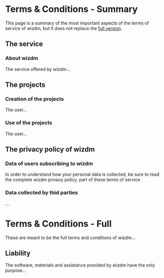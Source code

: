 # Terms & Conditions - Summary

This page is a summary of the most important aspects of the terms of service of wizdm, but it does not replace the [full version](./terms#full).
  
## The service

### About wizdm

The service offered by wizdm...

## The projects
      
### Creation of the projects

The user...
             
### Use of the projects

The user...
        
## The privacy policy of wizdm

### Data of users subscribing to wizdm

In order to understand how your personal data is collected, be sure to read the complete wizdm privacy policy, part of these terms of service

### Data collected by thid parties

...

# Terms & Conditions - Full <span id="full"></span>

These are meant to be the full terms and conditions of wizdm... 
     
## Liability

The software, materials and assistance provided by wizdm have the only purpose...
